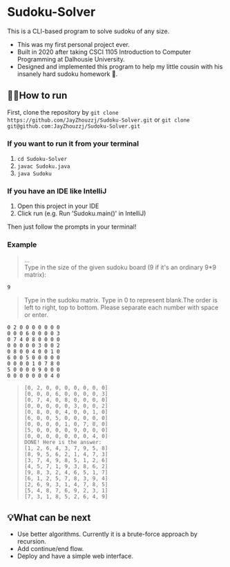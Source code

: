 # Sudoku-Solver
This is a CLI-based program to solve sudoku of any size.
- This was my first personal project ever. 
- Built in 2020 after taking CSCI 1105 Introduction to Computer Programming at Dalhousie University.
- Designed and implemented this program to help my little cousin with his insanely hard sudoku homework 💪.

## 🏃‍♂️How to run
First, clone the repository by `git clone https://github.com/JayZhouzzj/Sudoku-Solver.git` or `git clone git@github.com:JayZhouzzj/Sudoku-Solver.git`
### If you want to run it from your terminal
1. `cd Sudoku-Solver`
2. `javac Sudoku.java`
3. `java Sudoku`
### If you have an IDE like IntelliJ
1. Open this project in your IDE
2. Click run (e.g. Run 'Sudoku.main()' in IntelliJ)

Then just follow the prompts in your terminal!

### Example
>...  
>Type in the size of the given sudoku board (9 if it's an ordinary 9*9 matrix):<br/>

`9`

>Type in the sudoku matrix. Type in 0 to represent blank.The order is left to right, top to bottom. Please separate each number with space or enter. <br/>

```
0 2 0 0 0 0 0 0 0
0 0 0 6 0 0 0 0 3
0 7 4 0 8 0 0 0 0
0 0 0 0 0 3 0 0 2
0 8 0 0 4 0 0 1 0
6 0 0 5 0 0 0 0 0
0 0 0 0 1 0 7 8 0
5 0 0 0 0 9 0 0 0
0 0 0 0 0 0 0 4 0
```

> ```
> [0, 2, 0, 0, 0, 0, 0, 0, 0]
> [0, 0, 0, 6, 0, 0, 0, 0, 3]
> [0, 7, 4, 0, 8, 0, 0, 0, 0]
> [0, 0, 0, 0, 0, 3, 0, 0, 2]
> [0, 8, 0, 0, 4, 0, 0, 1, 0]
> [6, 0, 0, 5, 0, 0, 0, 0, 0]
> [0, 0, 0, 0, 1, 0, 7, 8, 0]
> [5, 0, 0, 0, 0, 9, 0, 0, 0]
> [0, 0, 0, 0, 0, 0, 0, 4, 0]
> DONE! Here is the answer:
> [1, 2, 6, 4, 3, 7, 9, 5, 8]
> [8, 9, 5, 6, 2, 1, 4, 7, 3]
> [3, 7, 4, 9, 8, 5, 1, 2, 6]
> [4, 5, 7, 1, 9, 3, 8, 6, 2]
> [9, 8, 3, 2, 4, 6, 5, 1, 7]
> [6, 1, 2, 5, 7, 8, 3, 9, 4]
> [2, 6, 9, 3, 1, 4, 7, 8, 5]
> [5, 4, 8, 7, 6, 9, 2, 3, 1]
> [7, 3, 1, 8, 5, 2, 6, 4, 9]
> ```

## 💡What can be next
- Use better algorithms. Currently it is a brute-force approach by recursion.
- Add continue/end flow.
- Deploy and have a simple web interface.
